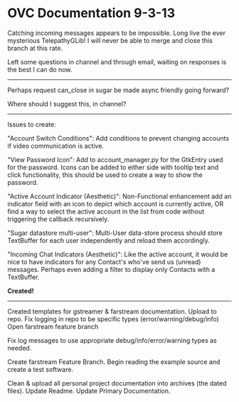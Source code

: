 
# OVC Documentation 9-3-13

Catching incoming messages appears to be impossible.  Long live the ever mysterious TelepathyGLib!  I will never be able to merge and close this branch at this rate.

Left some questions in channel and through email, waiting on responses is the best I can do now.

---

Perhaps request can_close in sugar be made async friendly going forward?

Where should I suggest this, in channel?

---

Issues to create:

"Account Switch Conditions": Add conditions to prevent changing accounts if video communication is active.

"View Password Icon": Add to account_manager.py for the GtkEntry used for the password.  Icons can be added to either side with tooltip text and click functionality, this should be used to create a way to show the password.

"Active Account Indicator (Aesthetic)": Non-Functional enhancement add an indicator field with an icon to depict which account is currently active, OR find a way to select the active account in the list from code without triggering the callback recursively.

"Sugar datastore multi-user": Multi-User data-store process should store TextBuffer for each user independently and reload them accordingly.

"Incoming Chat Indicators (Aesthetic)": Like the active account, it would be nice to have indicators for any Contact's who've send us (unread) messages.  Perhaps even adding a filter to display only Contacts with a TextBuffer.

**Created!**

---

Created templates for gstreamer & farstream documentation.
Upload to repo.
Fix logging in repo to be specific types (error/warning/debug/info)
Open farstream feature branch

Fix log messages to use appropriate debug/info/error/warning types as needed.

Create farstream Feature Branch.
Begin reading the example source and create a test software.

Clean & upload all personal project documentation into archives (the dated files).
Update Readme.
Update Primary Documentation.
